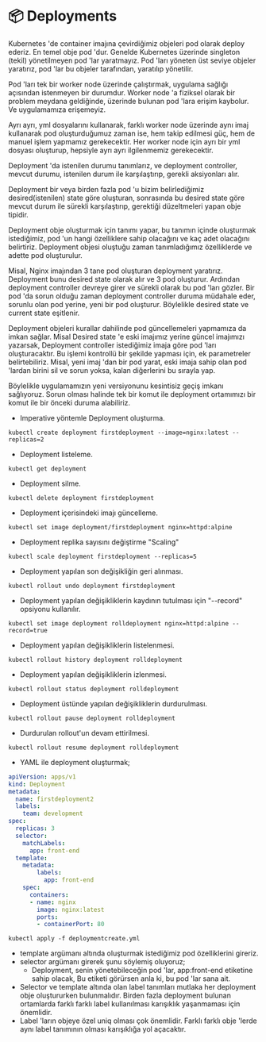 # 📦 Deployments

Kubernetes 'de container imajına çevirdiğimiz objeleri pod olarak deploy ederiz. En temel obje pod 'dur. Genelde Kubernetes üzerinde singleton (tekil) yönetilmeyen pod 'lar yaratmayız. Pod 'ları yöneten üst seviye objeler yaratırız, pod 'lar bu objeler tarafından, yaratılıp yönetilir.&#x20;

Pod 'ları tek bir worker node üzerinde çalıştırmak, uygulama sağlığı açısından istenmeyen bir durumdur. Worker node 'a fiziksel olarak bir problem meydana geldiğinde, üzerinde bulunan pod 'lara erişim kaybolur. Ve uygulamamıza erişemeyiz.

Ayrı ayrı, yml dosyalarını kullanarak, farklı worker node üzerinde aynı imaj kullanarak pod oluşturduğumuz zaman ise, hem takip edilmesi güç, hem de manuel işlem yapmamız gerekecektir. Her worker node için ayrı bir yml dosyası oluşturup, hepsiyle ayrı ayrı ilgilenmemiz gerekecektir.

Deployment 'da istenilen durumu tanımlarız, ve deployment controller, mevcut durumu, istenilen durum ile karşılaştırıp, gerekli aksiyonları alır.

Deployment bir veya birden fazla pod 'u bizim belirlediğimiz desired(istenilen) state göre oluşturan, sonrasında bu desired state göre mevcut durum ile sürekli karşılaştırıp, gerektiği düzeltmeleri yapan obje tipidir.&#x20;

Deployment obje oluşturmak için tanımı yapar, bu tanımın içinde oluşturmak istediğimiz, pod 'un hangi özelliklere sahip olacağını ve kaç adet olacağını belirtiriz. Deployment objesi oluştuğu zaman tanımladığımız özelliklerde ve adette pod oluşturulur.

Misal, Nginx imajından 3 tane pod oluşturan deployment yaratırız. Deployment bunu desired state olarak alır ve 3 pod oluşturur. Ardından deployment controller devreye girer ve sürekli olarak bu pod 'ları gözler. Bir pod 'da sorun olduğu zaman deployment controller duruma müdahale eder, sorunlu olan pod yerine, yeni bir pod oluşturur. Böylelikle desired state ve current state eşitlenir.

Deployment objeleri kurallar dahilinde pod güncellemeleri yapmamıza da imkan sağlar. Misal Desired state 'e eski imajımız yerine güncel imajımızı yazarsak, Deployment controller istediğimiz imaja göre pod 'ları oluşturacaktır. Bu işlemi kontrollü bir şekilde yapması için, ek parametreler belirtebiliriz.  Misal, yeni imaj 'dan bir pod yarat, eski imaja sahip olan pod 'lardan birini sil ve sorun yoksa, kalan diğerlerini bu sırayla yap.

Böylelikle uygulamamızın yeni versiyonunu kesintisiz geçiş imkanı sağlıyoruz. Sorun olması halinde tek bir komut ile deployment ortamımızı bir komut ile bir önceki duruma alabiliriz.

* Imperative yöntemle Deployment oluşturma.

```
kubectl create deployment firstdeployment --image=nginx:latest --replicas=2
```

* Deployment listeleme.

```
kubectl get deployment
```

* Deployment silme.

```
kubectl delete deployment firstdeployment
```

* Deployment içerisindeki imajı güncelleme.

```
kubectl set image deployment/firstdeployment nginx=httpd:alpine
```

* Deployment replika sayısını değiştirme "Scaling"

```
kubectl scale deployment firstdeployment --replicas=5
```

* Deployment yapılan son değişikliğin geri alınması.

```
kubectl rollout undo deployment firstdeployment
```

* Deployment yapılan değişikliklerin kaydının tutulması için "--record" opsiyonu kullanılır.

```
kubectl set image deployment rolldeployment nginx=httpd:alpine --record=true 
```

* Deployment yapılan değişikliklerin listelenmesi.

```
kubectl rollout history deployment rolldeployment
```

* Deployment yapılan değişikliklerin izlenmesi.

```
kubectl rollout status deployment rolldeployment 
```

* Deployment üstünde yapılan değişikliklerin durdurulması.

```
kubectl rollout pause deployment rolldeployment
```

* Durdurulan rollout'un devam ettirilmesi.

```
kubectl rollout resume deployment rolldeployment
```



* YAML ile deployment oluşturmak;

```yaml
apiVersion: apps/v1
kind: Deployment
metadata:
  name: firstdeployment2
  labels:
    team: development
spec:
  replicas: 3
  selector:
    matchLabels:
      app: front-end
  template:
    metadata:
        labels:
          app: front-end
    spec:
      containers:
      - name: nginx
        image: nginx:latest
        ports:
        - containerPort: 80
```

```
kubectl apply -f deploymentcreate.yml
```

* template argümanı altında oluşturmak istediğimiz pod özelliklerini gireriz.
* selector argümanı girerek şunu söylemiş oluyoruz;
  * Deployment, senin yönetebileceğin pod 'lar, app:front-end etiketine sahip olacak, Bu etiketi görürsen anla ki, bu pod 'lar sana ait.
* Selector ve template altında olan label tanımları mutlaka her deployment obje oluştururken bulunmalıdır. Birden fazla deployment bulunan ortamlarda farklı  farklı label kullanılması karışıklık yaşanmaması için önemlidir.
* Label 'ların objeye özel uniq olması çok önemlidir. Farklı farklı obje 'lerde aynı label tanımının olması karışıklığa yol açacaktır.


